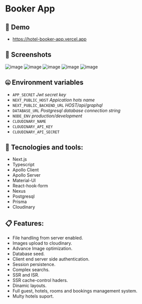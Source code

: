 # Booker App  

##  🔗 Demo  

- https://hotel-booker-app.vercel.app
  
##  📸 Screenshots  

![image](https://drive.google.com/uc?export=view&id=1MXpnComIXOEDtztrjCU322aT5M8VftWR)
![image](https://drive.google.com/uc?export=view&id=1uip2SA_QEvyFByFMY3rcZetPUe9obRqM)
![image](https://drive.google.com/uc?export=view&id=1z25kBK7cQ0_Mkc6A6QdBGzdhWCMtATWt)
![image](https://drive.google.com/uc?export=view&id=1R_B73P_dSOL8CrtcJSF_Mg23zqvia0LF)
![image](https://drive.google.com/uc?export=view&id=1N2kGhtQl9kREV3BlQQOHvklx1vCjiA54)
  

## 🤐 Environment variables

- `APP_SECRET` _Jwt secret key_
- `NEXT_PUBLIC_HOST` _Appication hots name_
- `NEXT_PUBLIC_BACKEND_URL` _HOST/api/graphql_
- `DATABASE_URL` _Postgresql database connection string_
- `NODE_ENV` _production/development_
- `CLOUDINARY_NAME`
- `CLOUDINARY_API_KEY`
- `CLOUDINARY_API_SECRET`

## 💾 Tecnologies and tools:

- Next.js
- Typescript
- Apollo Client
- Apollo Server
- Material-UI
- React-hook-form
- Nexus
- Postgresql 
- Prisma
- Cloudinary

## 📋 Features:  

- File handling from server enabled.
- Images upload to cloudinary.
- Advance Image optimization.
- Database seed.
- Client end server side authentication.
- Session persistence.
- Complex searchs.
- SSR and ISR. 
- SSR cache-control haders.
- Dinamic layouts.
- Full guest, hotels, rooms and bookings management system.  
- Multy hotels suport.
